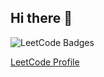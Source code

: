 ## Hi there 👋

   ![LeetCode Badges](https://leetcode-badge-showcase.vercel.app/api?username=Asmaa_Tomeh) 

   
   [LeetCode Profile](https://leetcode.com/u/Asmaa_Tomeh/)
<!--
**Asmaatomeh1/Asmaatomeh1** is a ✨ _special_ ✨ repository because its `README.md` (this file) appears on your GitHub profile.

Here are some ideas to get you started:

- 🔭 I’m currently working on ...
- 🌱 I’m currently learning ...
- 👯 I’m looking to collaborate on ...
- 🤔 I’m looking for help with ...
- 💬 Ask me about ...
- 📫 How to reach me: ...
- 😄 Pronouns: ...
- ⚡ Fun fact: ...
-->
